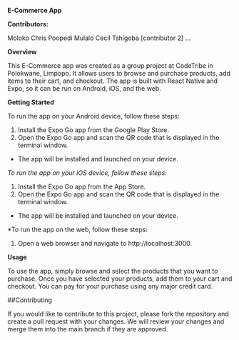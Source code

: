 **E-Commerce App**

**Contributors:**

Moloko Chris Poopedi
Mulalo Cecil Tshigoba 
[contributor 2]
...

**Overview**

This E-Commerce app was created as a group project at CodeTribe in Polokwane, Limpopo. It allows users to browse and purchase products, add items to their cart, and checkout. The app is built with React Native and Expo, so it can be run on Android, iOS, and the web.

**Getting Started**

To run the app on your Android device, follow these steps:

1. Install the Expo Go app from the Google Play Store.
2. Open the Expo Go app and scan the QR code that is displayed in the terminal window.
- The app will be installed and launched on your device.

*To run the app on your iOS device, follow these steps:*

1. Install the Expo Go app from the App Store.
2. Open the Expo Go app and scan the QR code that is displayed in the terminal window.
- The app will be installed and launched on your device.

*To run the app on the web, follow these steps:

1. Open a web browser and navigate to http://localhost:3000.

**Usage**

To use the app, simply browse and select the products that you want to purchase. Once you have selected your products, add them to your cart and checkout. You can pay for your purchase using any major credit card.

##Contributing

If you would like to contribute to this project, please fork the repository and create a pull request with your changes. We will review your changes and merge them into the main branch if they are approved.
